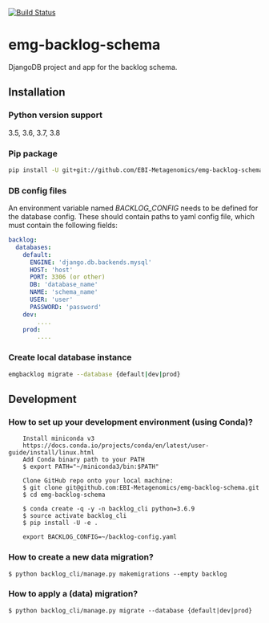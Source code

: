 [![Build Status](https://travis-ci.org/EBI-Metagenomics/emg-backlog-schema.svg?branch=master)](https://travis-ci.org/EBI-Metagenomics/emg-backlog-schema)

# emg-backlog-schema
DjangoDB project and app for the backlog schema.
## Installation
### Python version support
3.5, 3.6, 3.7, 3.8

### Pip package
```bash
pip install -U git+git://github.com/EBI-Metagenomics/emg-backlog-schema.git
```

### DB config files
An environment variable named *BACKLOG_CONFIG* needs to be defined for the database config.
These should contain paths to yaml config file, which must contain the following fields:
```yaml
backlog:
  databases:
    default:
      ENGINE: 'django.db.backends.mysql'
      HOST: 'host'
      PORT: 3306 (or other)
      DB: 'database_name'
      NAME: 'schema_name'
      USER: 'user'
      PASSWORD: 'password'
    dev:
        ....
    prod:
        ....
```

### Create local database instance
```bash
emgbacklog migrate --database {default|dev|prod}
```

## Development
### How to set up your development environment (using Conda)?

```
    Install miniconda v3
    https://docs.conda.io/projects/conda/en/latest/user-guide/install/linux.html
    Add Conda binary path to your PATH
    $ export PATH="~/miniconda3/bin:$PATH"
    
    Clone GitHub repo onto your local machine:
    $ git clone git@github.com:EBI-Metagenomics/emg-backlog-schema.git
    $ cd emg-backlog-schema
    
    $ conda create -q -y -n backlog_cli python=3.6.9
    $ source activate backlog_cli 
    $ pip install -U -e .
    
    export BACKLOG_CONFIG=~/backlog-config.yaml
```

### How to create a new data migration?

    $ python backlog_cli/manage.py makemigrations --empty backlog
    
### How to apply a (data) migration?

    $ python backlog_cli/manage.py migrate --database {default|dev|prod}